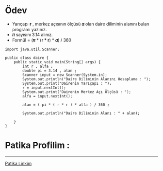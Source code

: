 # Ödev
* Yarıçapı **r** , merkez açısının ölçüsü **𝛼** olan daire diliminin alanını bulan programı yazınız.
* **𝜋** sayısını 3.14 alınız.
* Formül = (**𝜋** * (**r * r**) * **𝛼**) / 360

```
import java.util.Scanner;

public class daire {
    public static void main(String[] args) {
        int r , alfa ;
        double pi = 3.14 , alan ;
        Scanner input = new Scanner(System.in);
        System.out.println("Daire Diliminin Alanını Hesaplama : ");
        System.out.print("Dairenin Yarıçapı : ");
        r = input.nextInt();
        System.out.print("Dairenin Merkez Açı Ölçüsü : ");
        alfa = input.nextInt();
        
        alan = ( pi * ( r * r ) * alfa ) / 360 ;

        System.out.println("Daire Diliminin Alanı : " + alan);

    }
}

```
# Patika Profilim :
***
<a href="https://academy.patika.dev/profile">Patika Linkim</a>
